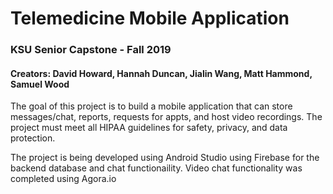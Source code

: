# Telemedicine Mobile Application   
### KSU Senior Capstone - Fall 2019  
#### Creators: David Howard, Hannah Duncan, Jialin Wang, Matt Hammond, Samuel Wood

The goal of this project is to build a mobile application that can store messages/chat, reports, requests for appts, and host video recordings. The project must meet all HIPAA guidelines for safety, privacy, and data protection.  

The project is being developed using Android Studio using Firebase for the backend database and chat functionaility. Video chat functionality was completed using Agora.io  

